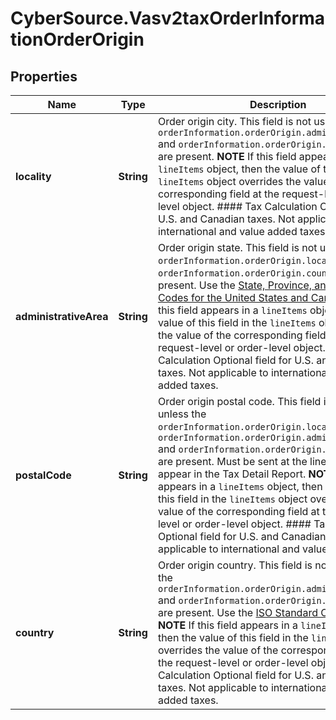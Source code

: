 # CyberSource.Vasv2taxOrderInformationOrderOrigin

## Properties
Name | Type | Description | Notes
------------ | ------------- | ------------- | -------------
**locality** | **String** | Order origin city. This field is not used unless the `orderInformation.orderOrigin.administrativeArea` and `orderInformation.orderOrigin.country` fields are present.  **NOTE** If this field appears in a `lineItems` object, then the value of this field in the `lineItems` object overrides the value of the corresponding field at the request-level or order-level object.  #### Tax Calculation Optional field for U.S. and Canadian taxes. Not applicable to international and value added taxes.  | [optional] 
**administrativeArea** | **String** | Order origin state. This field is not used unless the `orderInformation.orderOrigin.locality` and `orderInformation.orderOrigin.country` fields are present. Use the [State, Province, and Territory Codes for the United States and Canada](http://apps.cybersource.com/library/documentation/sbc/quickref/states_and_provinces.pdf).  **NOTE** If this field appears in a `lineItems` object, then the value of this field in the `lineItems` object overrides the value of the corresponding field at the request-level or order-level object.  #### Tax Calculation Optional field for U.S. and Canadian taxes. Not applicable to international and value added taxes.  | [optional] 
**postalCode** | **String** | Order origin postal code. This field is not used unless the `orderInformation.orderOrigin.locality`, `orderInformation.orderOrigin.administrativeArea` and `orderInformation.orderOrigin.country` fields are present. Must be sent at the lineItem level to appear in the Tax Detail Report.  **NOTE** If this field appears in a `lineItems` object, then the value of this field in the `lineItems` object overrides the value of the corresponding field at the request-level or order-level object.  #### Tax Calculation Optional field for U.S. and Canadian taxes. Not applicable to international and value added taxes.  | [optional] 
**country** | **String** | Order origin country. This field is not used unless the `orderInformation.orderOrigin.administrativeArea` and `orderInformation.orderOrigin.locality` fields are present. Use the [ISO Standard Country Codes](http://apps.cybersource.com/library/documentation/sbc/quickref/countries_alpha_list.pdf).  **NOTE** If this field appears in a `lineItems` object, then the value of this field in the `lineItems` object overrides the value of the corresponding field at the request-level or order-level object.  #### Tax Calculation Optional field for U.S. and Canadian taxes. Not applicable to international and value added taxes.  | [optional] 


